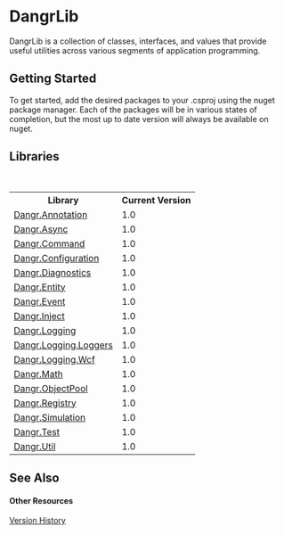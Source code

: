 # DangrLib

DangrLib is a collection of classes, interfaces, and values that provide useful utilities across various segments of application programming.



## Getting Started

To get started, add the desired packages to your .csproj using the nuget package manager. Each of the packages will be in various states of completion, but the most up to date version will always be available on nuget.



## Libraries
&nbsp;<table><tr><th>
Library</th><th>
Current Version</th></tr><tr><td><a href="https://www.nuget.org/packages/Dangr.Annotation/">Dangr.Annotation</a></td><td>
1.0</td></tr><tr><td><a href="https://www.nuget.org/packages/Dangr.Async/">Dangr.Async</a></td><td>
1.0</td></tr><tr><td><a href="https://www.nuget.org/packages/Dangr.Command/">Dangr.Command</a></td><td>
1.0</td></tr><tr><td><a href="https://www.nuget.org/packages/Dangr.Configuration/">Dangr.Configuration</a></td><td>
1.0</td></tr><tr><td><a href="https://www.nuget.org/packages/Dangr.Diagnostics/">Dangr.Diagnostics</a></td><td>
1.0</td></tr><tr><td><a href="https://www.nuget.org/packages/Dangr.Entity/">Dangr.Entity</a></td><td>
1.0</td></tr><tr><td><a href="https://www.nuget.org/packages/Dangr.Event/">Dangr.Event</a></td><td>
1.0</td></tr><tr><td><a href="https://www.nuget.org/packages/Dangr.Inject/">Dangr.Inject</a></td><td>
1.0</td></tr><tr><td><a href="https://www.nuget.org/packages/Dangr.Logging/">Dangr.Logging</a></td><td>
1.0</td></tr><tr><td><a href="https://www.nuget.org/packages/Dangr.Logging.Loggers/">Dangr.Logging.Loggers</a></td><td>
1.0</td></tr><tr><td><a href="https://www.nuget.org/packages/Dangr.Logging.Wcf/">Dangr.Logging.Wcf</a></td><td>
1.0</td></tr><tr><td><a href="https://www.nuget.org/packages/Dangr.Math/">Dangr.Math</a></td><td>
1.0</td></tr><tr><td><a href="https://www.nuget.org/packages/Dangr.ObjectPool/">Dangr.ObjectPool</a></td><td>
1.0</td></tr><tr><td><a href="https://www.nuget.org/packages/Dangr.Registry/">Dangr.Registry</a></td><td>
1.0</td></tr><tr><td><a href="https://www.nuget.org/packages/Dangr.Simulation/">Dangr.Simulation</a></td><td>
1.0</td></tr><tr><td><a href="https://www.nuget.org/packages/Dangr.Test/">Dangr.Test</a></td><td>
1.0</td></tr><tr><td><a href="https://www.nuget.org/packages/Dangr.Util/">Dangr.Util</a></td><td>
1.0</td></tr></table>

## See Also


#### Other Resources
<a href="44a90fe9-a2e5-42fe-9d42-d1ceeeabaf9e">Version History</a><br />